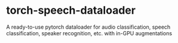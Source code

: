# torch-speech-dataloader
A ready-to-use pytorch dataloader for audio classification, speech classification, speaker recognition, etc. with in-GPU augmentations
